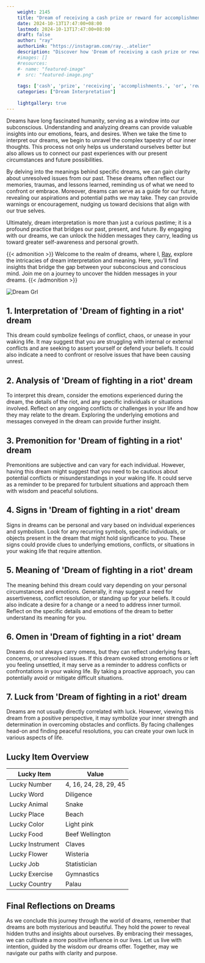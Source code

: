 ```yaml
---
    weight: 2145
    title: "Dream of receiving a cash prize or reward for accomplishments."  # Assuming 'title' column exists
    date: 2024-10-13T17:47:00+08:00
    lastmod: 2024-10-13T17:47:00+08:00
    draft: false
    author: "ray"
    authorLink: "https://instagram.com/ray._.atelier"
    description: "Discover how 'Dream of receiving a cash prize or reward for accomplishments.' can interpret your future and uncover its significant meanings in your life."
    #images: []
    #resources:
    #- name: "featured-image"
    #  src: "featured-image.png"
    
    tags: ['cash', 'prize', 'receiving', 'accomplishments.', 'or', 'reward', 'Dream', 'for', 'a', 'of']
    categories: ["Dream Interpretation"]
    
    lightgallery: true
---
```

    
Dreams have long fascinated humanity, serving as a window into our subconscious. Understanding and analyzing dreams can provide valuable insights into our emotions, fears, and desires. When we take the time to interpret our dreams, we begin to unravel the complex tapestry of our inner thoughts. This process not only helps us understand ourselves better but also allows us to connect our past experiences with our present circumstances and future possibilities.

By delving into the meanings behind specific dreams, we can gain clarity about unresolved issues from our past. These dreams often reflect our memories, traumas, and lessons learned, reminding us of what we need to confront or embrace. Moreover, dreams can serve as a guide for our future, revealing our aspirations and potential paths we may take. They can provide warnings or encouragement, nudging us toward decisions that align with our true selves.

Ultimately, dream interpretation is more than just a curious pastime; it is a profound practice that bridges our past, present, and future. By engaging with our dreams, we can unlock the hidden messages they carry, leading us toward greater self-awareness and personal growth.

{{< admonition >}}
Welcome to the realm of dreams, where I, [Ray](https://instagram.com/ray._.atelier), explore the intricacies of dream interpretation and meaning. Here, you’ll find insights that bridge the gap between your subconscious and conscious mind. Join me on a journey to uncover the hidden messages in your dreams.
{{< /admonition >}}

![Dream Grl](https://cdn.pixabay.com/photo/2017/11/02/03/35/gothic-2910057_1280.jpg "Dream Grl")

## 1. Interpretation of 'Dream of fighting in a riot' dream
 This dream could symbolize feelings of conflict, chaos, or unease in your waking life. It may suggest that you are struggling with internal or external conflicts and are seeking to assert yourself or defend your beliefs. It could also indicate a need to confront or resolve issues that have been causing unrest.

## 2. Analysis of 'Dream of fighting in a riot' dream
 To interpret this dream, consider the emotions experienced during the dream, the details of the riot, and any specific individuals or situations involved. Reflect on any ongoing conflicts or challenges in your life and how they may relate to the dream. Exploring the underlying emotions and messages conveyed in the dream can provide further insight.

## 3. Premonition for 'Dream of fighting in a riot' dream
 Premonitions are subjective and can vary for each individual. However, having this dream might suggest that you need to be cautious about potential conflicts or misunderstandings in your waking life. It could serve as a reminder to be prepared for turbulent situations and approach them with wisdom and peaceful solutions.

## 4. Signs in 'Dream of fighting in a riot' dream
 Signs in dreams can be personal and vary based on individual experiences and symbolism. Look for any recurring symbols, specific individuals, or objects present in the dream that might hold significance to you. These signs could provide clues to underlying emotions, conflicts, or situations in your waking life that require attention.

## 5. Meaning of 'Dream of fighting in a riot' dream
 The meaning behind this dream could vary depending on your personal circumstances and emotions. Generally, it may suggest a need for assertiveness, conflict resolution, or standing up for your beliefs. It could also indicate a desire for a change or a need to address inner turmoil. Reflect on the specific details and emotions of the dream to better understand its meaning for you.

## 6. Omen in 'Dream of fighting in a riot' dream
 Dreams do not always carry omens, but they can reflect underlying fears, concerns, or unresolved issues. If this dream evoked strong emotions or left you feeling unsettled, it may serve as a reminder to address conflicts or confrontations in your waking life. By taking a proactive approach, you can potentially avoid or mitigate difficult situations.

## 7. Luck from 'Dream of fighting in a riot' dream
 Dreams are not usually directly correlated with luck. However, viewing this dream from a positive perspective, it may symbolize your inner strength and determination in overcoming obstacles and conflicts. By facing challenges head-on and finding peaceful resolutions, you can create your own luck in various aspects of life.

## Lucky Item Overview
| Lucky Item          | Value              |
|---------------|--------------------|
| Lucky Number        | 4, 16, 24, 28, 29, 45  |
| Lucky Word          | Diligence |
| Lucky Animal        | Snake |
| Lucky Place         | Beach     |
| Lucky Color         | Light pink     |
| Lucky Food          | Beef Wellington      |
| Lucky Instrument    | Claves |
| Lucky Flower        | Wisteria    |
| Lucky Job           | Statistician       |
| Lucky Exercise      | Gymnastics  |
| Lucky Country       | Palau    |


##  Final Reflections on Dreams

As we conclude this journey through the world of dreams, remember that dreams are both mysterious and beautiful. They hold the power to reveal hidden truths and insights about ourselves. By embracing their messages, we can cultivate a more positive influence in our lives. Let us live with intention, guided by the wisdom our dreams offer. Together, may we navigate our paths with clarity and purpose.
